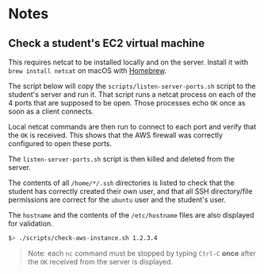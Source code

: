 # Notes

## Check a student's EC2 virtual machine

This requires netcat to be installed locally and on the server. Install it with
`brew install netcat` on macOS with [Homebrew](https://brew.sh).

The script below will copy the `scripts/listen-server-ports.sh` script to the
student's server and run it. That script runs a netcat process on each of the 4
ports that are supposed to be open. Those processes echo `OK` once as soon as a
client connects.

Local netcat commands are then run to connect to each port and verify that the
`OK` is received. This shows that the AWS firewall was correctly configured to
open these ports.

The `listen-server-ports.sh` script is then killed and deleted from the server.

The contents of all `/home/*/.ssh` directories is listed to check that the
student has correctly created their own user, and that all SSH directory/file
permissions are correct for the `ubuntu` user and the student's user.

The `hostname` and the contents of the `/etc/hostname` files are also displayed
for validation.

```bash
$> ./scripts/check-aws-instance.sh 1.2.3.4
```

> Note: each `nc` command must be stopped by typing `Ctrl-C` **once** after the
> `OK` received from the server is displayed.
